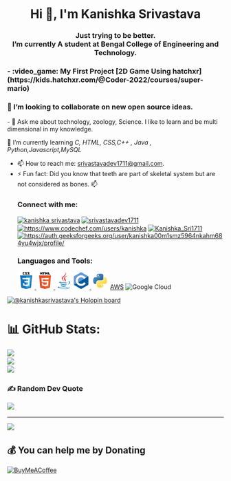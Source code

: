 <h1 align="center">Hi 👋, I'm Kanishka Srivastava</h1><h3 align="center">Just trying to be better.<br>
  I’m currently A student  at Bengal College of Engineering and Technology.</h3>
<h3>- :video_game: My First Project [2D Game Using hatchxr](https://kids.hatchxr.com/@Coder-2022/courses/super-mario)</h3>
<h3>👯 I’m looking to collaborate on new open source ideas.</h3>- 💬 Ask me about technology, zoology, Science. I like to learn and be multi dimensional in my knowledge.

🌱 I’m currently learning *C, HTML, CSS,C++ , Java , Python,Javascript,MySQL*

- 📫 How to reach me: <a style="color:#02ccff" href="mailto:srivastavadev1711@gmail.com">srivastavadev1711@gmail.com</a>.
- ⚡ Fun fact: Did you know that teeth are part of skeletal system but are not considered as bones.
📫<h3 align="left">Connect with me:</h3> <p align="left"> <a href="https://fb.com/kanishka srivastava" target="blank"><img align="center" src="https://raw.githubusercontent.com/rahuldkjain/github-profile-readme-generator/master/src/images/icons/Social/facebook.svg" alt="kanishka srivastava" height="30" width="40" /></a> <a href="https://instagram.com/srivastavadev1711" target="blank"><img align="center" src="https://raw.githubusercontent.com/rahuldkjain/github-profile-readme-generator/master/src/images/icons/Social/instagram.svg" alt="srivastavadev1711" height="30" width="40" /></a> <a href="https://www.codechef.com/users/kanishka2002" target="blank"><img align="center" src="https://cdn.jsdelivr.net/npm/simple-icons@3.1.0/icons/codechef.svg" alt="https://www.codechef.com/users/kanishka" height="30" width="40" color="white" /></a> <a href="https://www.hackerrank.com/Kanishka_Sri1711" target="blank"><img align="center" src="https://raw.githubusercontent.com/rahuldkjain/github-profile-readme-generator/master/src/images/icons/Social/hackerrank.svg" alt="Kanishka_Sri1711" height="30" width="40" /></a> <a href="https://auth.geeksforgeeks.org/user/kanishka00m1smz5964nkahm684yu4wjx/profile/" target="blank"><img align="center" src="https://raw.githubusercontent.com/rahuldkjain/github-profile-readme-generator/master/src/images/icons/Social/geeks-for-geeks.svg" alt="https://auth.geeksforgeeks.org/user/kanishka00m1smz5964nkahm684yu4wjx/profile/" height="30" width="40" /></a> </p> <h3 align="left">Languages and Tools:</h3> <p align="left"> <a href="https://www.w3schools.com/css/" target="_blank" rel="noreferrer"> <img src="https://raw.githubusercontent.com/devicons/devicon/master/icons/css3/css3-original-wordmark.svg" alt="css3" width="40" height="40"/> </a> <a href="https://www.w3.org/html/" target="_blank" rel="noreferrer"> <img src="https://raw.githubusercontent.com/devicons/devicon/master/icons/html5/html5-original-wordmark.svg" alt="html5" width="40" height="40"/> </a> <a href="https://www.java.com" target="_blank" rel="noreferrer"> <img src="https://raw.githubusercontent.com/devicons/devicon/master/icons/java/java-original.svg" alt="java" width="40" height="40"/><img src="https://github.com/devicons/devicon/blob/master/icons/c/c-original.svg" alt="C++" width="40" height="40"/> </a>
<a href="https://www.python.org" target="_blank" rel="noreferrer"> <img src="https://raw.githubusercontent.com/devicons/devicon/master/icons/python/python-original.svg" alt="python" width="40" height="40"/></a>
[AWS](https://img.shields.io/badge/AWS-%23FF9900.svg?style=plastic&logo=amazon-aws&logoColor=white) ![Google Cloud](https://img.shields.io/badge/Google%20Cloud-%234285F4.svg?style=plastic&logo=google-cloud&logoColor=white)
</p>

[![@kanishkasrivastava's Holopin board](https://holopin.me/kanishkasrivastava#)](https://holopin.io/@kanishkasrivastava#)


# 📊 GitHub Stats:
![](https://github-readme-stats.vercel.app/api?username=kanishkasrivastava&theme=blue-green&hide_border=false&include_all_commits=true&count_private=true)<br/>
![](https://github-readme-streak-stats.herokuapp.com/?user=kanishkasrivastava&theme=blue-green&hide_border=false)<br/>
![](https://github-readme-stats.vercel.app/api/top-langs/?username=kanishkasrivastava&theme=blue-green&hide_border=false&include_all_commits=true&count_private=true&layout=compact)

### ✍️ Random Dev Quote
![](https://quotes-github-readme.vercel.app/api?type=horizontal&theme=gruvbox)

---
[![](https://visitcount.itsvg.in/api?id=kanishkasrivastava&label=Profile%20Views&color=6&icon=0&pretty=true)](https://visitcount.itsvg.in)

  ## 💰 You can help me by Donating
  [![BuyMeACoffee](https://img.shields.io/badge/Buy%20Me%20a%20Coffee-ffdd00?style=for-the-badge&logo=buy-me-a-coffee&logoColor=black)](https://buymeacoffee.com/Kanishka17) 


  <!-- Proudly created with GPRM ( https://gprm.itsvg.in ) -->
  
